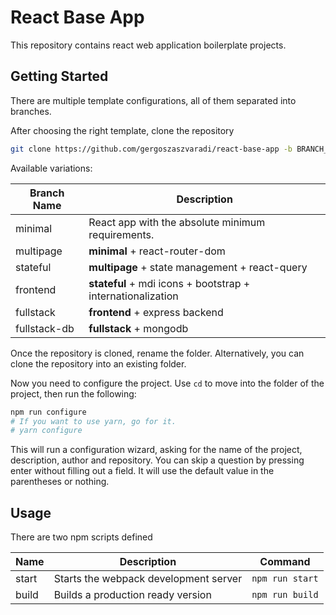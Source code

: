 # React Base App
This repository contains react web application boilerplate projects.

## Getting Started
There are multiple template configurations, all of them separated into branches.

After choosing the right template, clone the repository
```bash
git clone https://github.com/gergoszaszvaradi/react-base-app -b BRANCH_NAME
```

Available variations:

| Branch Name   | Description                                                 |
|---------------|-------------------------------------------------------------|
| minimal       | React app with the absolute minimum requirements.           |
| multipage     | **minimal** + react-router-dom                              |
| stateful      | **multipage** + state management + react-query              |
| frontend      | **stateful** + mdi icons + bootstrap + internationalization |
| fullstack     | **frontend** + express backend                              |
| fullstack-db  | **fullstack** + mongodb                                     |


Once the repository is cloned, rename the folder. Alternatively, you can clone the repository into an existing folder.

Now you need to configure the project. Use `cd` to move into the folder of the project, then run the following:
```bash
npm run configure
# If you want to use yarn, go for it.
# yarn configure
```
This will run a configuration wizard, asking for the name of the project, description, author and repository. You can skip a question by pressing enter without filling out a field. It will use the default value in the parentheses or nothing.

## Usage
There are two npm scripts defined

| Name  | Description                           | Command        |
|-------|---------------------------------------|----------------|
| start | Starts the webpack development server | `npm run start`
| build | Builds a production ready version     | `npm run build`
